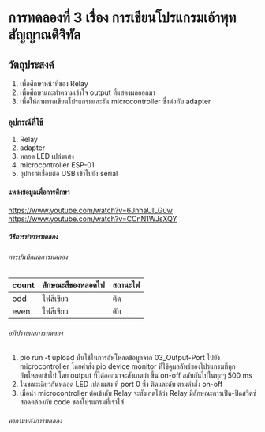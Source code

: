 # การทดลองที่ 3 เรื่อง การเขียนโปรแกรมเอ้าพุทสัญญาณดิจิทัล

## วัตถุประสงค์
 1. เพื่อศึกษาหน้าที่ของ Relay
 1. เพื่อศึกษาและทำความเข้าใจ output ที่แสดงผลออกมา
 1. เพื่อให้สามารถเขียนโปรแกรมและรัน microcontroller ซึ่งต่อกับ adapter

### อุปกรณ์ที่ใช้ 
  1. Relay
  1. adapter
  2. หลอด LED เปล่งแสง
  3. microcontroller ESP-01
  4. อุปกรณ์เชื่อมต่อ USB เข้าไปยัง serial
#### แหล่งข้อมูลเพื่อการศึกษา
  https://www.youtube.com/watch?v=6JnhaUILGuw
  https://www.youtube.com/watch?v=CCnN1WJsXQY
  
##### วิธีการทำการทดลอง 

###### การบันทึกผลการทดลอง
count | ลักษณะสีของหลอดไฟ	|สถานะไฟ
------------ | -------------| -------------
odd | ไฟสีเขียว | ติด
even | ไฟสีเขียว | ดับ
###### อภิปรายผลการทดลอง
 1. pio run -t upload นั้นใช้ในการอัพโหลดข้อมูลจาก 03_Output-Port ไปยัง microcontroller โดยคำสั่ง pio device monitor ที่ใช้ดูผลลัพธ์ของโปรแกรมที่ถูกอัพโหลดเข้าไป โดย output ที่ได้ออกมาจะสังเกตว่า ขึ้น on-off สลับกันไปในทุกๆ 500 ms
 2. ในขณะเดียวกันหลอด LED เปล่งแสง ที่ port 0 ซึ่ง ติดและดับ ตามคำสั่ง on-off
 3. เมื่อนำ microcontroller ต่อเข้ากับ Relay จะสังเกตได้ว่า Relay มีลักษณะการเปิด-ปิดสวิตซ์สอดคล้องกับ code ของโปรแกรมที่เราใส่
###### คำถามหลังการทดลอง
